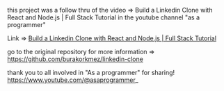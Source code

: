 this project was a follow thru of the video =>
Build a Linkedin Clone with React and Node.js | Full Stack Tutorial
in the youtube channel "as a programmer"

Link => [Build a Linkedin Clone with React and Node.js | Full Stack Tutorial](https://www.youtube.com/watch?v=Ycg48pVp3SU)

go to the original repository for more information =>
https://github.com/burakorkmez/linkedin-clone

thank you to all involved in "As a programmer" for sharing!
https://www.youtube.com/@asaprogrammer_
